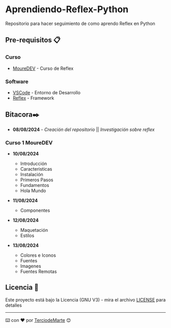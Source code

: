 # Aprendiendo-Reflex-Python
Repositorio para hacer seguimiento de como aprendo Reflex en Python

## Pre-requisitos 📋

### Curso
* [MoureDEV](https://github.com/mouredev/python-web) - Curso de Reflex

### Software
* [VSCode](https://code.visualstudio.com/) - Entorno de Desarrollo
* [Reflex](https://code.visualstudio.com/) - Framework
  
## Bitacora✒️

* **08/08/2024** - *Creación del repositorio* || *Investigación sobre reflex*

### Curso 1 MoureDEV

* **10/08/2024**
    * Introducción
    * Caracteristicas
    * Instalación
    * Primeros Pasos
    * Fundamentos
    * Hola Mundo

* **11/08/2024**
    * Componentes

* **12/08/2024**
    * Maquetación
    * Estilos

* **13/08/2024**
    * Colores e Iconos
    * Fuentes
    * Imagenes
    * Fuentes Remotas




## Licencia 📄

Este proyecto está bajo la Licencia (GNU V3) - mira el archivo [LICENSE](LICENSE) para detalles

---
⌨️ con ❤️ por [TerciodeMarte](https://github.com/TerciodeMarte) 😊
